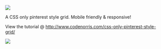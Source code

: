 <img src="http://www.codenorris.com/wp-content/uploads/2015/01/PinterestStyleGrid.jpg"/>

A CSS only pinterest style grid. Mobile friendly & responsive!

View the tutorial @ http://www.codenorris.com/css-only-pinterest-style-grid/

<img src="http://www.codenorris.com/wp-content/uploads/2015/01/PinterestStyleGrid-image1.jpg"/>
